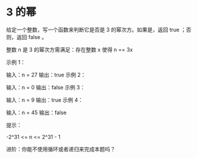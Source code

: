 # 3 的幂

给定一个整数，写一个函数来判断它是否是 3 的幂次方。如果是，返回 true ；否则，返回 false 。

整数 n 是 3 的幂次方需满足：存在整数 x 使得 n == 3x

示例 1：

输入：n = 27
输出：true
示例 2：

输入：n = 0
输出：false
示例 3：

输入：n = 9
输出：true
示例 4：

输入：n = 45
输出：false

提示：

-2^31 <= n <= 2^31 - 1

进阶：你能不使用循环或者递归来完成本题吗？
